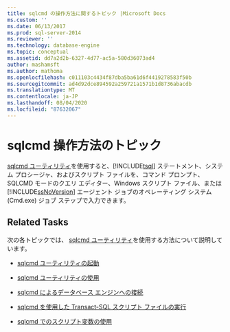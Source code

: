 ```yaml
---
title: sqlcmd の操作方法に関するトピック |Microsoft Docs
ms.custom: ''
ms.date: 06/13/2017
ms.prod: sql-server-2014
ms.reviewer: ''
ms.technology: database-engine
ms.topic: conceptual
ms.assetid: dd7a2d2b-6327-4d77-ac5a-580d36073ad4
author: mashamsft
ms.author: mathoma
ms.openlocfilehash: c011103c4434f87dba5ba61d6f4419278583f50b
ms.sourcegitcommit: ad4d92dce894592a259721a1571b1d8736abacdb
ms.translationtype: MT
ms.contentlocale: ja-JP
ms.lasthandoff: 08/04/2020
ms.locfileid: "87632067"
---
```

# <a name="sqlcmd-how-to-topics"></a>sqlcmd 操作方法のトピック
  [sqlcmd ユーティリティ](../tools/sqlcmd-utility.md)を使用すると、[!INCLUDE[tsql](../includes/tsql-md.md)] ステートメント、システム プロシージャ、およびスクリプト ファイルを、コマンド プロンプト、SQLCMD モードのクエリ エディター、Windows スクリプト ファイル、または [!INCLUDE[ssNoVersion](../includes/ssnoversion-md.md)] エージェント ジョブのオペレーティング システム (Cmd.exe) ジョブ ステップで入力できます。  
  
## <a name="related-tasks"></a>Related Tasks  
 次の各トピックでは、 [sqlcmd ユーティリティ](../tools/sqlcmd-utility.md)を使用する方法について説明しています。  
  
-   [sqlcmd ユーティリティの起動](../relational-databases/scripting/sqlcmd-start-the-utility.md)  
  
-   [sqlcmd ユーティリティの使用](../relational-databases/scripting/sqlcmd-use-the-utility.md)  
  
-   [sqlcmd によるデータベース エンジンへの接続](../relational-databases/scripting/sqlcmd-connect-to-the-database-engine.md)  
  
-   [sqlcmd を使用した Transact-SQL スクリプト ファイルの実行](../relational-databases/scripting/sqlcmd-run-transact-sql-script-files.md)  
  
-   [sqlcmd でのスクリプト変数の使用](../relational-databases/scripting/sqlcmd-use-with-scripting-variables.md)  
  
  
